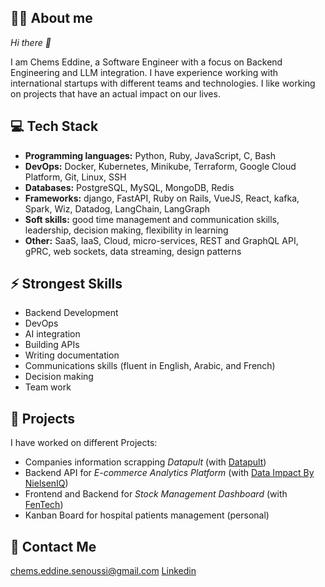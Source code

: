 ## 👨‍💻 About me
*Hi there 👋*

I am Chems Eddine, a Software Engineer with a focus on Backend Engineering and LLM integration. I have experience working with international startups with different teams and technologies. I like working on projects that have an actual impact on our lives.

## 💻 Tech Stack
- **Programming languages:** Python, Ruby, JavaScript, C, Bash
- **DevOps:** Docker, Kubernetes, Minikube, Terraform, Google Cloud Platform, Git, Linux, SSH
- **Databases:** PostgreSQL, MySQL, MongoDB, Redis
- **Frameworks:** django, FastAPI, Ruby on Rails, VueJS, React, kafka, Spark, Wiz, Datadog, LangChain, LangGraph
- **Soft skills:** good time management and communication skills, leadership, decision making, flexibility in learning
- **Other:** SaaS, IaaS, Cloud, micro-services, REST and GraphQL API, gPRC, web sockets, data streaming, design patterns

## ⚡ Strongest Skills
- Backend Development
- DevOps
- AI integration
- Building APIs
- Writing documentation
- Communications skills (fluent in English, Arabic, and French)
- Decision making
- Team work

## 📙 Projects
I have worked on different Projects:
- Companies information scrapping  *Datapult* (with [Datapult](https://datapult.ai))
- Backend API for *E-commerce Analytics Platform* (with [Data Impact By NielsenIQ](https://dataimpact.io))
- Frontend and Backend for *Stock Management Dashboard* (with [FenTech](https://fentech.ai))
- Kanban Board for hospital patients management (personal)

## 🤙 Contact Me
chems.eddine.senoussi@gmail.com
[Linkedin](https://linkedin.com/in/chemssenoussi)
